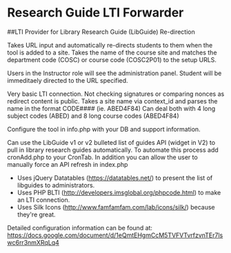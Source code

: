 Research Guide LTI Forwarder
========

##LTI Provider for Library Research Guide (LibGuide) Re-direction 

Takes URL input and automatically re-directs students to them when the tool is added to a site.
Takes the name of the course site and matches the department code (COSC) or course code (COSC2P01) to the setup URLS.

Users in the Instructor role will see the administration panel.
Student will be immeditaely directed to the URL specified.

Very basic LTI connection. Not checking signatures or comparing nonces as redirect content is public. 
Takes a site name via context_id and parses the name in the format CODE#### (ie. ABED4F84)
Can deal both with 4 long subject codes (ABED) and 8 long course codes (ABED4F84)

Configure the tool in info.php with your DB and support information.

Can use the LibGuide v1 or v2 bulleted list of guides API (widget in V2) to pull in library research guides automatically. 
To automate this process add cronAdd.php to your CronTab.
In addition you can allow the user to manually force an API refresh in index.php

* Uses jQuery Datatables (https://datatables.net/)  to present the list of libguides to administrators.
* Uses PHP BLTI (http://developers.imsglobal.org/phpcode.html) to make an LTI connection.
* Uses Silk Icons (http://www.famfamfam.com/lab/icons/silk/) because they're great.

Detailed configuration information can be found at: https://docs.google.com/document/d/1eQmtEHgmCcM5TVFVTvrfzvnTEr7lswc6rr3nmXRqLq4
